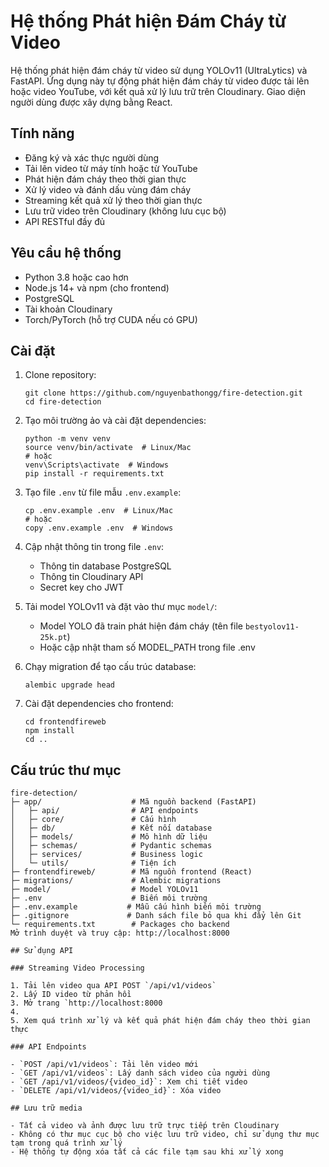 # Hệ thống Phát hiện Đám Cháy từ Video

Hệ thống phát hiện đám cháy từ video sử dụng YOLOv11 (UltraLytics) và FastAPI. Ứng dụng này tự động phát hiện đám cháy từ video được tải lên hoặc video YouTube, với kết quả xử lý lưu trữ trên Cloudinary. Giao diện người dùng được xây dựng bằng React.

## Tính năng

- Đăng ký và xác thực người dùng
- Tải lên video từ máy tính hoặc từ YouTube
- Phát hiện đám cháy theo thời gian thực
- Xử lý video và đánh dấu vùng đám cháy
- Streaming kết quả xử lý theo thời gian thực 
- Lưu trữ video trên Cloudinary (không lưu cục bộ)
- API RESTful đầy đủ

## Yêu cầu hệ thống

- Python 3.8 hoặc cao hơn
- Node.js 14+ và npm (cho frontend)
- PostgreSQL
- Tài khoản Cloudinary
- Torch/PyTorch (hỗ trợ CUDA nếu có GPU)

## Cài đặt

1. Clone repository:
   ```
   git clone https://github.com/nguyenbathongg/fire-detection.git
   cd fire-detection
   ```

2. Tạo môi trường ảo và cài đặt dependencies:
   ```
   python -m venv venv
   source venv/bin/activate  # Linux/Mac
   # hoặc
   venv\Scripts\activate  # Windows
   pip install -r requirements.txt
   ```

3. Tạo file `.env` từ file mẫu `.env.example`:
   ```
   cp .env.example .env  # Linux/Mac
   # hoặc
   copy .env.example .env  # Windows
   ```

4. Cập nhật thông tin trong file `.env`:
   - Thông tin database PostgreSQL
   - Thông tin Cloudinary API
   - Secret key cho JWT

5. Tải model YOLOv11 và đặt vào thư mục `model/`: 
   - Model YOLO đã train phát hiện đám cháy (tên file `bestyolov11-25k.pt`)
   - Hoặc cập nhật tham số MODEL_PATH trong file .env

6. Chạy migration để tạo cấu trúc database:
   ```
   alembic upgrade head
   ```

7. Cài đặt dependencies cho frontend:
   ```
   cd frontendfireweb
   npm install
   cd ..
   ```

## Cấu trúc thư mục

```
fire-detection/
├─ app/                    # Mã nguồn backend (FastAPI)
│   ├─ api/                # API endpoints 
│   ├─ core/               # Cấu hình
│   ├─ db/                 # Kết nối database
│   ├─ models/             # Mô hình dữ liệu
│   ├─ schemas/            # Pydantic schemas
│   ├─ services/           # Business logic
│   └─ utils/              # Tiện ích
├─ frontendfireweb/        # Mã nguồn frontend (React)
├─ migrations/             # Alembic migrations
├─ model/                  # Model YOLOv11
├─ .env                    # Biến môi trường
├─ .env.example           # Mẫu cấu hình biến môi trường
├─ .gitignore             # Danh sách file bỏ qua khi đẩy lên Git
└─ requirements.txt        # Packages cho backend
Mở trình duyệt và truy cập: http://localhost:8000

## Sử dụng API

### Streaming Video Processing

1. Tải lên video qua API POST `/api/v1/videos`
2. Lấy ID video từ phản hồi
3. Mở trang `http://localhost:8000
4. 
5. Xem quá trình xử lý và kết quả phát hiện đám cháy theo thời gian thực

### API Endpoints

- `POST /api/v1/videos`: Tải lên video mới
- `GET /api/v1/videos`: Lấy danh sách video của người dùng
- `GET /api/v1/videos/{video_id}`: Xem chi tiết video
- `DELETE /api/v1/videos/{video_id}`: Xóa video

## Lưu trữ media

- Tất cả video và ảnh được lưu trữ trực tiếp trên Cloudinary
- Không có thư mục cục bộ cho việc lưu trữ video, chỉ sử dụng thư mục tạm trong quá trình xử lý
- Hệ thống tự động xóa tất cả các file tạm sau khi xử lý xong 